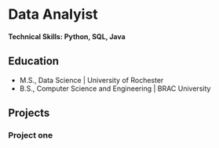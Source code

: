 # Data Analyist

#### Technical Skills: Python, SQL, Java

## Education							       		
- M.S., Data Science	| University of Rochester        		
- B.S., Computer Science and Engineering | BRAC University


## Projects
### Project one
